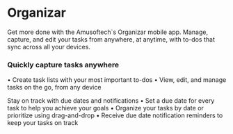 # Organizar

<p>Get more done with the Amusoftech`s Organizar mobile app. Manage, capture, and edit your tasks from anywhere, at anytime, with to-dos that sync across all your devices.<p>
  
<h3> Quickly capture tasks anywhere</h3>
• Create task lists with your most important to-dos
• View, edit, and manage tasks on the go, from any device

Stay on track with due dates and notifications
• Set a due date for every task to help you achieve your goals
• Organize your tasks by date or prioritize using drag-and-drop
• Receive due date notification reminders to keep your tasks on track
